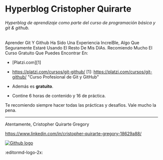 #  Hyperblog Cristopher Quirarte

###### Hyperblog de aprendizaje como parte del curso de programación básica y git &amp; github.

Aprender Git Y Github Ha Sido Una Experiencia IncreíBle, Algo Que Seguramente Estaré Usando El Resto De Mis DíAs. Recomiendo Mucho El Curso Gratuito Que Puedes Encontrar En:

- [Platzi.com][1]
- https://platzi.com/cursos/git-github/
[1]: https://platzi.com/cursos/git-github/ "Curso Profesional de Git y GitHub"

- Además es **gratuito**.
- Contine 6 horas de contenido y 16 de práctica.

Te recomiendo siempre hacer todas las prácticas y desafíos. Vale mucho la pena.

------------


Atentamente,
Cristopher Quirarte Gregory

https://www.linkedin.com/in/cristopher-quirarte-gregory-18629a88/

[![Github logo](https://play-lh.googleusercontent.com/PCpXdqvUWfCW1mXhH1Y_98yBpgsWxuTSTofy3NGMo9yBTATDyzVkqU580bfSln50bFU "Github logo")](https://play-lh.googleusercontent.com/PCpXdqvUWfCW1mXhH1Y_98yBpgsWxuTSTofy3NGMo9yBTATDyzVkqU580bfSln50bFU "Github logo")

:editormd-logo-2x:


